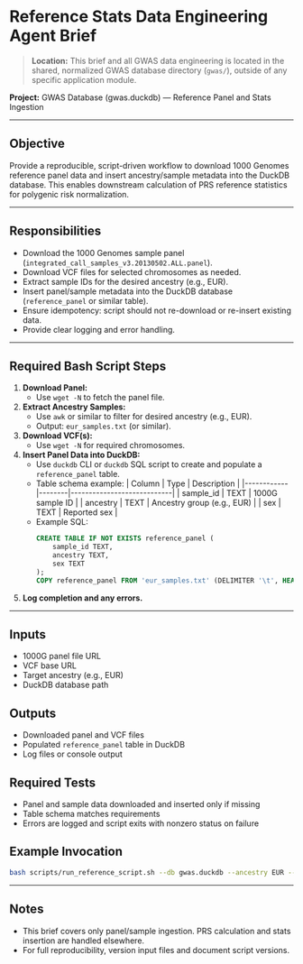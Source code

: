 # Reference Stats Data Engineering Agent Brief

> **Location:** This brief and all GWAS data engineering is located in the shared, normalized GWAS database directory (`gwas/`), outside of any specific application module.


**Project:** GWAS Database (gwas.duckdb) — Reference Panel and Stats Ingestion

---

## Objective
Provide a reproducible, script-driven workflow to download 1000 Genomes reference panel data and insert ancestry/sample metadata into the DuckDB database. This enables downstream calculation of PRS reference statistics for polygenic risk normalization.

---

## Responsibilities
- Download the 1000 Genomes sample panel (`integrated_call_samples_v3.20130502.ALL.panel`).
- Download VCF files for selected chromosomes as needed.
- Extract sample IDs for the desired ancestry (e.g., EUR).
- Insert panel/sample metadata into the DuckDB database (`reference_panel` or similar table).
- Ensure idempotency: script should not re-download or re-insert existing data.
- Provide clear logging and error handling.

---

## Required Bash Script Steps
1. **Download Panel:**
   - Use `wget -N` to fetch the panel file.
2. **Extract Ancestry Samples:**
   - Use `awk` or similar to filter for desired ancestry (e.g., EUR).
   - Output: `eur_samples.txt` (or similar).
3. **Download VCF(s):**
   - Use `wget -N` for required chromosomes.
4. **Insert Panel Data into DuckDB:**
   - Use `duckdb` CLI or `duckdb` SQL script to create and populate a `reference_panel` table.
   - Table schema example:
     | Column     | Type   | Description                |
     |------------|--------|----------------------------|
     | sample_id  | TEXT   | 1000G sample ID            |
     | ancestry   | TEXT   | Ancestry group (e.g., EUR) |
     | sex        | TEXT   | Reported sex               |
   - Example SQL:
     ```sql
     CREATE TABLE IF NOT EXISTS reference_panel (
         sample_id TEXT,
         ancestry TEXT,
         sex TEXT
     );
     COPY reference_panel FROM 'eur_samples.txt' (DELIMITER '\t', HEADER FALSE);
     ```
5. **Log completion and any errors.**

---

## Inputs
- 1000G panel file URL
- VCF base URL
- Target ancestry (e.g., EUR)
- DuckDB database path

## Outputs
- Downloaded panel and VCF files
- Populated `reference_panel` table in DuckDB
- Log files or console output

## Required Tests
- Panel and sample data downloaded and inserted only if missing
- Table schema matches requirements
- Errors are logged and script exits with nonzero status on failure

## Example Invocation
```bash
bash scripts/run_reference_script.sh --db gwas.duckdb --ancestry EUR --chr 1
```

---

## Notes
- This brief covers only panel/sample ingestion. PRS calculation and stats insertion are handled elsewhere.
- For full reproducibility, version input files and document script versions.

